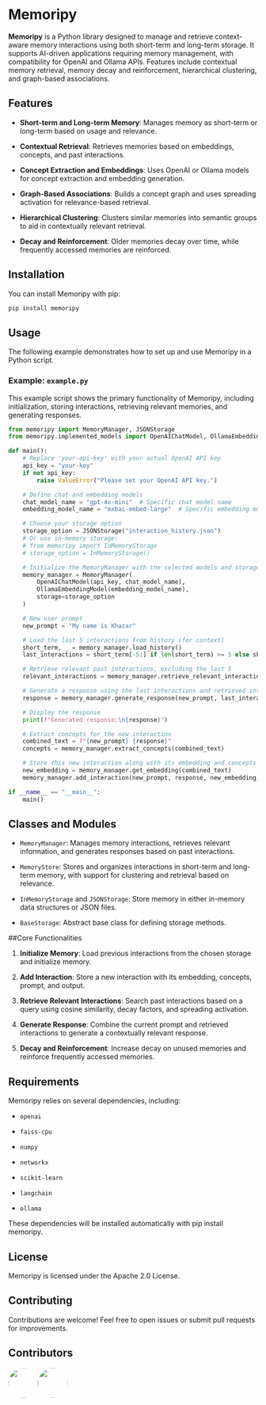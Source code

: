 # Memoripy

**Memoripy** is a Python library designed to manage and retrieve context-aware memory interactions using both short-term and long-term storage. It supports AI-driven applications requiring memory management, with compatibility for OpenAI and Ollama APIs. Features include contextual memory retrieval, memory decay and reinforcement, hierarchical clustering, and graph-based associations.

## Features

- **Short-term and Long-term Memory**: Manages memory as short-term or long-term based on usage and relevance.

- **Contextual Retrieval**: Retrieves memories based on embeddings, concepts, and past interactions.

- **Concept Extraction and Embeddings**: Uses OpenAI or Ollama models for concept extraction and embedding generation.

- **Graph-Based Associations**: Builds a concept graph and uses spreading activation for relevance-based retrieval.

- **Hierarchical Clustering**: Clusters similar memories into semantic groups to aid in contextually relevant retrieval.

- **Decay and Reinforcement**: Older memories decay over time, while frequently accessed memories are reinforced.

## Installation

You can install Memoripy with pip:

```bash
pip install memoripy
```

## Usage
The following example demonstrates how to set up and use Memoripy in a Python script.

### Example: `example.py`
This example script shows the primary functionality of Memoripy, including initialization, storing interactions, retrieving relevant memories, and generating responses.

```python
from memoripy import MemoryManager, JSONStorage
from memoripy.implemented_models import OpenAIChatModel, OllamaEmbeddingModel

def main():
    # Replace 'your-api-key' with your actual OpenAI API key
    api_key = "your-key"
    if not api_key:
        raise ValueError("Please set your OpenAI API key.")

    # Define chat and embedding models
    chat_model_name = "gpt-4o-mini"  # Specific chat model name
    embedding_model_name = "mxbai-embed-large"  # Specific embedding model name

    # Choose your storage option
    storage_option = JSONStorage("interaction_history.json")
    # Or use in-memory storage:
    # from memoripy import InMemoryStorage
    # storage_option = InMemoryStorage()

    # Initialize the MemoryManager with the selected models and storage
    memory_manager = MemoryManager(
        OpenAIChatModel(api_key, chat_model_name),
        OllamaEmbeddingModel(embedding_model_name),
        storage=storage_option
    )

    # New user prompt
    new_prompt = "My name is Khazar"

    # Load the last 5 interactions from history (for context)
    short_term, _ = memory_manager.load_history()
    last_interactions = short_term[-5:] if len(short_term) >= 5 else short_term

    # Retrieve relevant past interactions, excluding the last 5
    relevant_interactions = memory_manager.retrieve_relevant_interactions(new_prompt, exclude_last_n=5)

    # Generate a response using the last interactions and retrieved interactions
    response = memory_manager.generate_response(new_prompt, last_interactions, relevant_interactions)

    # Display the response
    print(f"Generated response:\n{response}")

    # Extract concepts for the new interaction
    combined_text = f"{new_prompt} {response}"
    concepts = memory_manager.extract_concepts(combined_text)

    # Store this new interaction along with its embedding and concepts
    new_embedding = memory_manager.get_embedding(combined_text)
    memory_manager.add_interaction(new_prompt, response, new_embedding, concepts)

if __name__ == "__main__":
    main()

```
## Classes and Modules
- `MemoryManager`: Manages memory interactions, retrieves relevant information, and generates responses based on past interactions.

- `MemoryStore`: Stores and organizes interactions in short-term and long-term memory, with support for clustering and retrieval based on relevance.

- `InMemoryStorage` and `JSONStorage`: Store memory in either in-memory data structures or JSON files.

- `BaseStorage`: Abstract base class for defining storage methods.

##Core Functionalities
1. **Initialize Memory**: Load previous interactions from the chosen storage and initialize memory.

2. **Add Interaction**: Store a new interaction with its embedding, concepts, prompt, and output.

3. **Retrieve Relevant Interactions**: Search past interactions based on a query using cosine similarity, decay factors, and spreading activation.

4. **Generate Response**: Combine the current prompt and retrieved interactions to generate a contextually relevant response.

5. **Decay and Reinforcement**: Increase decay on unused memories and reinforce frequently accessed memories.

## Requirements
Memoripy relies on several dependencies, including:

- `openai`

- `faiss-cpu`

- `numpy`

- `networkx`

- `scikit-learn`

- `langchain`

- `ollama`

These dependencies will be installed automatically with pip install memoripy.

## License
Memoripy is licensed under the Apache 2.0 License.

## Contributing
Contributions are welcome! Feel free to open issues or submit pull requests for improvements.

## Contributors
<a href="https://github.com/FrancescoCaracciolo"><img src="https://github.com/FrancescoCaracciolo.png" width="60px" style="border-radius: 50%;" /></a><a href="https://github.com/sjwang05"><img src="https://github.com/sjwang05.png" width="60px" style="border-radius: 50%;" /></a>


